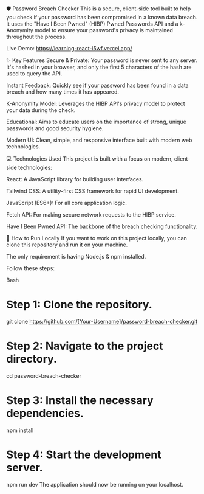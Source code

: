 🛡️ Password Breach Checker
This is a secure, client-side tool built to help you check if your password has been compromised in a known data breach. It uses the "Have I Been Pwned" (HIBP) Pwned Passwords API and a k-Anonymity model to ensure your password's privacy is maintained throughout the process.

Live Demo: https://learning-react-i5wf.vercel.app/

✨ Key Features
Secure & Private: Your password is never sent to any server. It's hashed in your browser, and only the first 5 characters of the hash are used to query the API.

Instant Feedback: Quickly see if your password has been found in a data breach and how many times it has appeared.

K-Anonymity Model: Leverages the HIBP API's privacy model to protect your data during the check.

Educational: Aims to educate users on the importance of strong, unique passwords and good security hygiene.

Modern UI: Clean, simple, and responsive interface built with modern web technologies.

💻 Technologies Used
This project is built with a focus on modern, client-side technologies:

React: A JavaScript library for building user interfaces.

Tailwind CSS: A utility-first CSS framework for rapid UI development.

JavaScript (ES6+): For all core application logic.

Fetch API: For making secure network requests to the HIBP service.

Have I Been Pwned API: The backbone of the breach checking functionality.

🚀 How to Run Locally
If you want to work on this project locally, you can clone this repository and run it on your machine.

The only requirement is having Node.js & npm installed.

Follow these steps:

Bash

# Step 1: Clone the repository.
git clone https://github.com/[Your-Username]/password-breach-checker.git

# Step 2: Navigate to the project directory.
cd password-breach-checker

# Step 3: Install the necessary dependencies.
npm install

# Step 4: Start the development server.
npm run dev
The application should now be running on your localhost.





